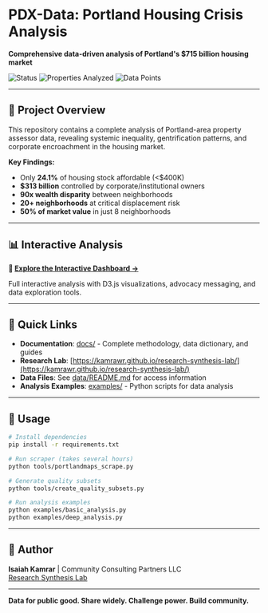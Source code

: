 # PDX-Data: Portland Housing Crisis Analysis

**Comprehensive data-driven analysis of Portland's $715 billion housing market**

![Status](https://img.shields.io/badge/status-active-success)
![Properties Analyzed](https://img.shields.io/badge/properties-789%2C024-blue)
![Data Points](https://img.shields.io/badge/data%20points-1.7M-orange)

---

## 🎯 Project Overview

This repository contains a complete analysis of Portland-area property assessor data, revealing systemic inequality, gentrification patterns, and corporate encroachment in the housing market.

**Key Findings:**
- Only **24.1%** of housing stock affordable (<$400K)
- **$313 billion** controlled by corporate/institutional owners
- **90x wealth disparity** between neighborhoods
- **20+ neighborhoods** at critical displacement risk
- **50% of market value** in just 8 neighborhoods

---

## 📊 Interactive Analysis

**🔗 [Explore the Interactive Dashboard →](https://kamrawr.github.io/research-synthesis-lab/projects/portland-housing-crisis/)**

Full interactive analysis with D3.js visualizations, advocacy messaging, and data exploration tools.

---

## 📁 Quick Links

- **Documentation**: [docs/](docs/) - Complete methodology, data dictionary, and guides
- **Research Lab**: [https://kamrawr.github.io/research-synthesis-lab/](https://kamrawr.github.io/research-synthesis-lab/)
- **Data Files**: See [data/README.md](data/README.md) for access information
- **Analysis Examples**: [examples/](examples/) - Python scripts for data analysis

---

## 🚀 Usage

```bash
# Install dependencies
pip install -r requirements.txt

# Run scraper (takes several hours)
python tools/portlandmaps_scrape.py

# Generate quality subsets
python tools/create_quality_subsets.py

# Run analysis examples
python examples/basic_analysis.py
python examples/deep_analysis.py
```

---

## 👤 Author

**Isaiah Kamrar** | Community Consulting Partners LLC  
[Research Synthesis Lab](https://kamrawr.github.io/research-synthesis-lab/)

---

**Data for public good. Share widely. Challenge power. Build community.**
